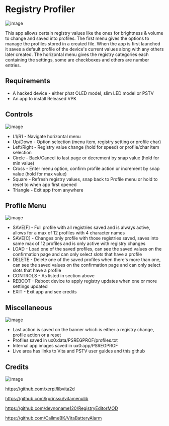 # Registry Profiler
![image](https://user-images.githubusercontent.com/78706679/148661069-bbf8affd-a151-40e5-a9c5-9ef5f0e2fe76.png)

This app allows certain registry values like the ones for brightness & volume to change and saved into profiles. The first menu gives the options to manage the profiles stored in a created file. When the app is first launched it saves a default profile of the device's current values along with any others later created. The horizontal menu gives the registry categories each containing the settings, some are checkboxes and others are number entries.

## Requirements
- A hacked device - either phat OLED model, slim LED model or PSTV
- An app to install Released VPK

## Controls
![image](https://user-images.githubusercontent.com/78706679/148660497-e6c4ee3d-8289-4963-971d-70a3bd2a642d.png)
- L1/R1 - Navigate horizontal menu
- Up/Down - Option selection (menu item, registry setting or profile char)
- Left/Right - Registry value change (hold for speed) or profile/char item selection
- Circle - Back/Cancel to last page or decrement by snap value (hold for min value)
- Cross - Enter menu option, confirm profile action or increment by snap value (hold for max value)
- Square - Refresh registry values, snap back to Profile menu or hold to reset to when app first opened
- Triangle - Exit app from anywhere

## Profile Menu
![image](https://user-images.githubusercontent.com/78706679/148660780-5d4c54c8-5b14-444b-890b-dd9723f7cb9e.png)
- SAVE[F] - Full profile with all registries saved and is always active, allows for a max of 12 profiles with 4 character names
- SAVE[C] - Changes only profile with those registries saved, saves into same max of 12 profiles and is only active with registry changes
- LOAD - Load one of the saved profiles, can see the saved values on the confirmation page and can only select slots that have a profile
- DELETE - Delete one of the saved profiles when there's more than one, can see the saved values on the confirmation page and can only select slots that have a profile
- CONTROLS - As listed in section above
- REBOOT - Reboot device to apply registry updates when one or more settings updated
- EXIT - Exit app and see credits

## Miscellaneous
![image](https://user-images.githubusercontent.com/78706679/148661092-396ac288-5f14-423a-af20-41727b8c732e.png)
- Last action is saved on the banner which is either a registry change, profile action or a reset
- Profiles saved in ux0:data/PSREGPROF/profiles.txt
- Internal app images saved in ux0:app/PSREGPROF
- Live area has links to Vita and PSTV user guides and this github

## Credits
![image](https://user-images.githubusercontent.com/78706679/148661402-9b929a65-c385-47f5-85a0-639e78f3b968.png)

https://github.com/xerpi/libvita2d

https://github.com/kprinssu/vitamenulib

https://github.com/devnoname120/RegistryEditorMOD

https://github.com/CallmeBK/VitaBatteryAlarm
